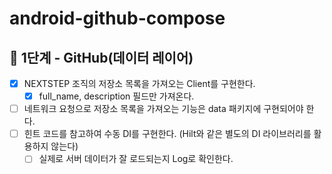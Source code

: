 # android-github-compose

## 🚀 1단계 - GitHub(데이터 레이어)

- [x] NEXTSTEP 조직의 저장소 목록을 가져오는 Client를 구현한다.
    - [x] full_name, description 필드만 가져온다.
- [ ] 네트워크 요청으로 저장소 목록을 가져오는 기능은 data 패키지에 구현되어야 한다.
- [ ] 힌트 코드를 참고하여 수동 DI를 구현한다. (Hilt와 같은 별도의 DI 라이브러리를 활용하지 않는다)
    - [ ] 실제로 서버 데이터가 잘 로드되는지 Log로 확인한다.
